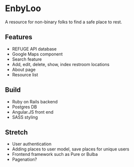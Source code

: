 # EnbyLoo

A resource for non-binary folks to find a safe place to rest. 

## Features
- REFUGE API database
- Google Maps component 
- Search feature
- Add, edit, delete, show, index restroom locations
- About page 
- Resource list

## Build
- Ruby on Rails backend
- Postgres DB
- Angular.JS front end
- SASS styling


## Stretch
- User authentication
- Adding places to user model, save places for unique users
- Frontend framework such as Pure or Bulba
- Pagenation? 
